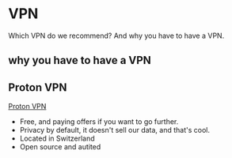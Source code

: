 # VPN
Which VPN do we recommend? And why you have to have a VPN.
## why you have to have a VPN
## Proton VPN
[Proton VPN](https://protonvpn.com)
- Free, and paying offers if you want to go further.
- Privacy by default, it doesn't sell our data, and that's cool.
- Located in Switzerland
- Open source and autited
